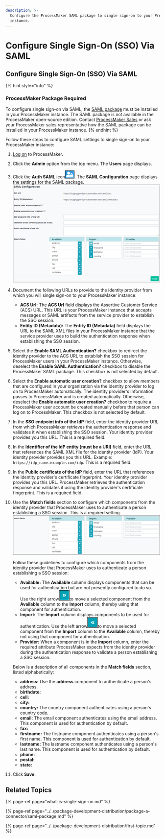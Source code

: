 ```yaml
---
description: >-
  Configure the ProcessMaker SAML package to single sign-on to your ProcessMaker
  instance.
---
```


# Configure Single Sign-On \(SSO\) Via SAML

## Configure Single Sign-On \(SSO\) Via SAML

{% hint style="info" %}
### ProcessMaker Package Required

To configure single sign-on via SAML, the [SAML package](../../package-development-distribution/package-a-connector/saml-package.md) must be installed in your ProcessMaker instance. The SAML package is not available in the ProcessMaker open-source edition. Contact [ProcessMaker Sales](mailto:sales@processmaker.com) or ask your ProcessMaker sales representative how the SAML package can be installed in your ProcessMaker instance.
{% endhint %}

Follow these steps to configure SAML settings to single sign-on to your ProcessMaker instance:

1. [Log on](../../using-processmaker/log-in.md#log-in) to ProcessMaker.
2. Click the **Admin** option from the top menu. The **Users** page displays.
3. Click the **Auth SAML** icon![](../../.gitbook/assets/auth-saml-icon-package-admin.png). The **SAML Configuration** page displays the settings for the SAML package. ![](../../.gitbook/assets/saml-configuration-package-admin.png) 
4. Document the following URLs to provide to the identity provider from which you will single sign-on to your ProcessMaker instance:
   * **ACS Url:** The **ACS Url** field displays the Assertive Customer Service \(ACS\) URL. This URL is your ProcessMaker instance that accepts messages or SAML artifacts from the service provider to establish the SSO session.
   * **Entity ID \(Metadata\):** The **Entity ID \(Metadata\)** field displays the URL to the SAML XML files in your ProcessMaker instance that the service provider uses to build the authentication response when establishing the SSO session.
5. Select the **Enable SAML Authentication?** checkbox to redirect the identity provider to the ACS URL to establish the SSO session for ProcessMaker users in your ProcessMaker instance. Otherwise, deselect the **Enable SAML Authentication?** checkbox to disable the ProcessMaker SAML package. This checkbox is not selected by default.
6. Select the **Enable automatic user creation?** checkbox to allow members that are configured in your organization via the identity provider to log on to ProcessMaker automatically. The identity provider's information passes to ProcessMaker and is created automatically. Otherwise, deselect the **Enable automatic user creation?** checkbox to require a ProcessMaker user account be created manually before that person can log on to ProcessMaker. This checkbox is not selected by default.
7. In the **SSO endpoint info of the IdP** field, enter the identity provider URL from which ProcessMaker retrieves the authentication response and validates it when establishing the SSO session. Your identity provider provides you this URL. This is a required field.
8. In the **Identifier of the IdP entity \(must be a URI\)** field, enter the URL that references the SAML XML file for the identity provider \(IdP\). Your identity provider provides you this URL. Example: `https://idp_name.example.com/idp`. This is a required field.
9. In the **Public certificate of the IdP** field, enter the URL that references the identity provider's certificate fingerprint. Your identity provider provides you this URL. ProcessMaker retrieves the authentication response and validates it using the identity provider's certificate fingerprint. This is a required field.
10. Use the **Match fields** section to configure which components from the identity provider that ProcessMaker uses to authenticate a person establishing a SSO session. This is a required setting.  
    ![](../../.gitbook/assets/saml-configuration-match-fields-package-admin.png) 

    Follow these guidelines to configure which components from the identity provider that ProcessMaker uses to authenticate a person establishing a SSO session:

    * **Available:** The **Available** column displays components that can be used for authentication but are not presently configured to do so. Use the right arrow![](../../.gitbook/assets/right-arrow-saml-configuration-package-admin.png)to move a selected component from the **Available** column to the **Import** column, thereby using that component for authentication.
    * **Import:** The **Import** column displays components to be used for authentication. Use the left arrow![](../../.gitbook/assets/left-arrow-saml-configuration-package-admin.png)to move a selected component from the **Import** column to the **Available** column, thereby not using that component for authentication.
    * **Provider:** When a component is in the **Import** column, enter the required attribute ProcessMaker expects from the identity provider during the authentication response to validate a person establishing a SSO session.

    Below is a description of all components in the **Match fields** section, listed alphabetically:

    * **address:** Use the **address** component to authenticate a person's address.
    * **birthdate:** 
    * **cell:** 
    * **city:** 
    * **country:** The country component authenticates using a person's country code.
    * **email:** The email component authenticates using the email address. This component is used for authentication by default.
    * **fax:** 
    * **firstname:** The firstname component authenticates using a person's first name. This component is used for authentication by default.
    * **lastname:** The lastname component authenticates using a person's last name. This component is used for authentication by default.
    * **phone:** 
    * **postal:** 
    * **state:** 

11. Click **Save**.

## Related Topics

{% page-ref page="what-is-single-sign-on.md" %}

{% page-ref page="../../package-development-distribution/package-a-connector/saml-package.md" %}

{% page-ref page="../../package-development-distribution/first-topic.md" %}

